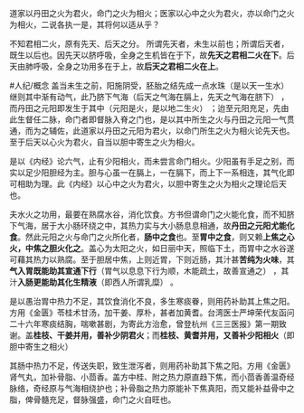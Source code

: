 道家以丹田之火为君火，命门之火为相火；医家以心中之火为君火，亦以命门之火为相火，二说各执一是，其将何以适从乎？

不知君相二火，原有先天、后天之分。
所谓先天者，未生以前也；所谓后天者，既生以后也。因先天以脐呼吸，全身之生机皆在于下，故**先天之君相二火在下**。后天由肺呼吸，全身之功用多在于上，故**后天之君相二火在上**。

#人纪/概念 
盖当未生之前，阳施阴受，胚胎之结先成一点水珠（是以天一生水） 继则其中渐有动气，此乃脐下气海（后天之气海在膈上，先天之气海在脐下） ，而丹田之元阳即发生于其中（元阳是火，是以地二生火） ；迨至元阳充足，先由此生督任二脉，命门者即督脉入脊之门也，是以其中所生之火与丹田之元阳一气贯通，而为之辅佐，此道家以丹田之元阳为君火，以命门所生之火为相火论先天也。至于后天以心火为君火，自当以胆中寄生之火为相火。

是以《内经》论六气，止有少阳相火，而未尝言命门相火。少阳虽有手足之别，而实以足少阳胆经为主。胆与心虽一在膈上，一在膈下，而上下一系相连，其气化即可相助为理。此《内经》以心中之火为君火，以胆中寄生之火为相火之理论后天也。

夫水火之功用，最要在熟腐水谷，消化饮食。方书但谓命门之火能化食，而不知脐下气海，居于大小肠环绕之中，其热力实与大小肠息息相通，故**丹田之元阳尤能化食**。然此元阳之火与命门之火所化者，**肠中之食**也。至**胃中之食**，则又赖**上焦之心火，中焦之胆火化之**。盖心为太阳之火，如日丽中天，照临下土，而胃中之水谷遂可藉其热力以熟腐。至于胆居中焦，上则近胃，下则近肠，其汁甚**苦纯为火味**，其**气入胃既能助其宣通下行**（胃气以息息下行为顺，木能疏土，故善宣通之） ，其汁**入肠更能助其化生精液**（即西人所谓乳糜） 。

是以愚治胃中热力不足，其饮食消化不良，多生寒痰眷，则用药补助其上焦之阳。方用《金匮》苓桂术甘汤，加干姜、厚朴，甚者加黄耆。台湾医士严坤荣代友函问二十六年寒痰结胸，喘嗽甚剧，为寄此方治愈，曾登杭州《三三医报》第一期致谢。盖**桂枝、干姜并用，善补少阴君火**；而**桂枝、黄耆并用，又善补少阳相火**（即胆中寄生之相火） 

其肠中热力不足，传送失职，致生泄泻者，则用药补助其下焦之阳。方用《金匮》肾气丸，加补骨脂、小茴香。盖方中桂、附之热力原直趋下焦，而小茴香善温奇经脉络，奇经原与气海相绕护也；补骨脂之热力原能补下焦真阳，而又能补益骨中之脂，俾骨髓充足，督脉强盛，命门之火自旺也。































